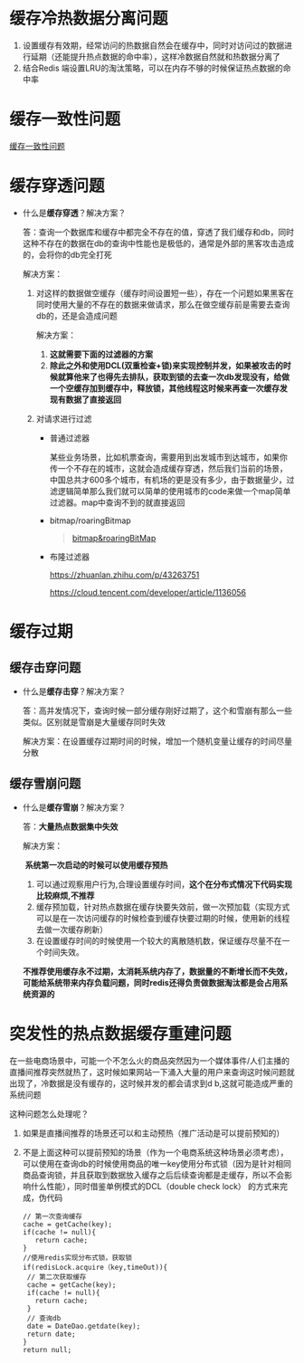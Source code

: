 # 缓存冷热数据分离问题

1. 设置缓存有效期，经常访问的热数据自然会在缓存中，同时对访问过的数据进行延期（还能提升热点数据的命中率），这样冷数据自然就和热数据分离了
2. 结合Redis 端设置LRU的淘汰策略，可以在内存不够的时候保证热点数据的命中率

# 缓存一致性问题

[缓存一致性问题](缓存一致性问题.md)

# 缓存穿透问题

* 什么是**缓存穿透**？解决方案？

  答：查询一个数据库和缓存中都完全不存在的值，穿透了我们缓存和db，同时这种不存在的数据在db的查询中性能也是极低的，通常是外部的黑客攻击造成的，会将你的db完全打死

  解决方案：

  1. 对这样的数据做空缓存（缓存时间设置短一些），存在一个问题如果黑客在同时使用大量的不存在的数据来做请求，那么在做空缓存前是需要去查询db的，还是会造成问题

     解决方案：

     1. **这就需要下面的过滤器的方案**
     2. **除此之外和使用DCL(双重检查+锁)来实现控制并发，如果被攻击的时候就算他来了也得先去排队，获取到锁的去查一次db发现没有，给做一个空缓存加到缓存中，释放锁，其他线程这时候来再查一次缓存发现有数据了直接返回**
  
  2. 对请求进行过滤  
  
     * 普通过滤器
  
       某些业务场景，比如机票查询，需要用到出发城市到达城市，如果你传一个不存在的城市，这就会造成缓存穿透，然后我们当前的场景，中国总共才600多个城市，有机场的更是没有多少，由于数据量少，过滤逻辑简单那么我们就可以简单的使用城市的code来做一个map简单过滤器。map中查询不到的就直接返回
  
     * bitmap/roaringBitmap  
  
       > [bitmap&roaringBitMap](../algorithm/bitmap&roaringBitMap.md)
  
     * 布隆过滤器
  
       https://zhuanlan.zhihu.com/p/43263751
  
       https://cloud.tencent.com/developer/article/1136056

# 缓存过期

## 缓存击穿问题

* 什么是**缓存击穿**？解决方案？

  答：高并发情况下，查询时候一部分缓存刚好过期了，这个和雪崩有那么一些类似。区别就是雪崩是大量缓存同时失效

  解决方案：在设置缓存过期时间的时候，增加一个随机变量让缓存的时间尽量分散

## 缓存雪崩问题

* 什么是**缓存雪崩**？解决方案？

  答：**大量热点数据集中失效**

  解决方案：

  ​	**系统第一次启动的时候可以使用缓存预热**

  1. 可以通过观察用户行为,合理设置缓存时间，**这个在分布式情况下代码实现比较麻烦,不推荐**
  2. 缓存预加载，针对热点数据在缓存快要失效前，做一次预加载（实现方式可以是在一次访问缓存的时候检查到缓存快要过期的时候，使用新的线程去做一次缓存刷新）
  3. 在设置缓存时间的时候使用一个较大的离散随机数，保证缓存尽量不在一个时间失效。
  
  **不推荐使用缓存永不过期，太消耗系统内存了，数据量的不断增长而不失效，可能给系统带来内存负载问题，同时redis还得负责做数据淘汰都是会占用系统资源的**

# 突发性的热点数据缓存重建问题

在一些电商场景中，可能一个不怎么火的商品突然因为一个媒体事件/人们主播的直播间推荐突然就热了，这时候如果网站一下涌入大量的用户来查询这时候问题就出现了，冷数据是没有缓存的，这时候并发的都会请求到d b,这就可能造成严重的系统问题

这种问题怎么处理呢？

1. 如果是直播间推荐的场景还可以和主动预热（推广活动是可以提前预知的）

2. 不是上面这种可以提前预知的场景（作为一个电商系统这种场景必须考虑），可以使用在查询db的时候使用商品的唯一key使用分布式锁（因为是针对相同商品查询锁，并且获取到数据放入缓存之后后续查询都是走缓存，所以不会影响什么性能），同时借鉴单例模式的DCL（double check lock） 的方式来完成，伪代码

   ```
   // 第一次查询缓存
   cache = getCache(key);
   if(cache != null){
      return cache;
   }
   //使用redis实现分布式锁，获取锁
   if(redisLock.acquire（key,timeOut)){
   	// 第二次获取缓存
   	cache = getCache(key);
   	if(cache != null){
      return cache;
   	}
   	// 查询db
   	date = DateDao.getdate(key);
   	return date;
   }
   return null;
   
   ```

